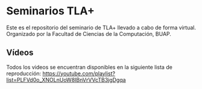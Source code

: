 # Seminarios TLA+

Este es el repositorio del seminario de TLA+ llevado a cabo de forma virtual.
Organizado por la Facultad de Ciencias de la Computación, BUAP.

## Vídeos

Todos los videos se encuentran disponibles en la siguiente lista de
reproducción: https://youtube.com/playlist?list=PLFVd0o_XNOLnUoW8IBnVrVVcTB3jgDgqa

